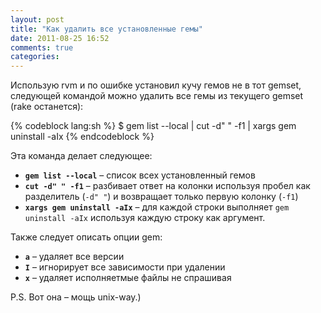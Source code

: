 ```yaml
---
layout: post
title: "Как удалить все установленные гемы"
date: 2011-08-25 16:52
comments: true
categories:
---
```


Использую rvm и по ошибке установил кучу гемов не в тот gemset, следующей
командой можно удалить все гемы из текущего gemset (rake останется):

{% codeblock lang:sh %}
$ gem list --local | cut -d" " -f1 | xargs gem uninstall -aIx
{% endcodeblock %}

Эта команда делает следующее:

- **`gem list --local`** – список всех установленный гемов
- **`cut -d" " -f1`** – разбивает ответ на колонки используя пробел как
  разделитель (`-d" "`) и возвращает только первую колонку (`-f1`)
- **`xargs gem uninstall -aIx`** – для каждой строки выполняет
  `gem uninstall -aIx` используя каждую строку как аргумент.

Также следует описать опции gem:

- **`a`** – удаляет все версии
- **`I`** – игнорирует все зависимости при удалении
- **`x`** – удаляет исполняетмые файлы не спрашивая

P.S. Вот она – мощь unix-way.)
